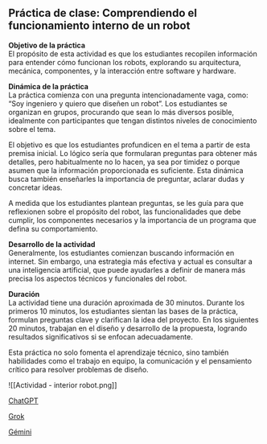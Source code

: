 ## **Práctica de clase: Comprendiendo el funcionamiento interno de un robot**

**Objetivo de la práctica**  
El propósito de esta actividad es que los estudiantes recopilen información para entender cómo funcionan los robots, explorando su arquitectura, mecánica, componentes, y la interacción entre software y hardware.

**Dinámica de la práctica**  
La práctica comienza con una pregunta intencionadamente vaga, como: “Soy ingeniero y quiero que diseñen un robot”. Los estudiantes se organizan en grupos, procurando que sean lo más diversos posible, idealmente con participantes que tengan distintos niveles de conocimiento sobre el tema.

El objetivo es que los estudiantes profundicen en el tema a partir de esta premisa inicial. Lo lógico sería que formularan preguntas para obtener más detalles, pero habitualmente no lo hacen, ya sea por timidez o porque asumen que la información proporcionada es suficiente. Esta dinámica busca también enseñarles la importancia de preguntar, aclarar dudas y concretar ideas.

A medida que los estudiantes plantean preguntas, se les guía para que reflexionen sobre el propósito del robot, las funcionalidades que debe cumplir, los componentes necesarios y la importancia de un programa que defina su comportamiento.

**Desarrollo de la actividad**  
Generalmente, los estudiantes comienzan buscando información en internet. Sin embargo, una estrategia más efectiva y actual es consultar a una inteligencia artificial, que puede ayudarles a definir de manera más precisa los aspectos técnicos y funcionales del robot.

**Duración**  
La actividad tiene una duración aproximada de 30 minutos. Durante los primeros 10 minutos, los estudiantes sientan las bases de la práctica, formulan preguntas clave y clarifican la idea del proyecto. En los siguientes 20 minutos, trabajan en el diseño y desarrollo de la propuesta, logrando resultados significativos si se enfocan adecuadamente.

Esta práctica no solo fomenta el aprendizaje técnico, sino también habilidades como el trabajo en equipo, la comunicación y el pensamiento crítico para resolver problemas de diseño.

![[Actividad - interior robot.png]]

[ChatGPT](https://chatgpt.com/share/68fbc82b-ec74-800f-9a97-9bd001d4a8e5)

[Grok](https://grok.com/c/39efd975-8a61-4cff-85bf-681380a6a8d0)

[Gémini](https://gemini.google.com/app/5e3748fdecb818b1)